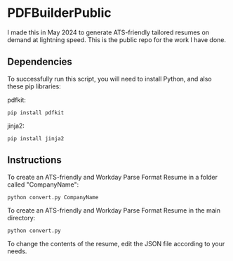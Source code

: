 # PDFBuilderPublic
I made this in May 2024 to generate ATS-friendly tailored resumes on demand at lightning speed. This is the public repo for the work I have done.

## Dependencies
To successfully run this script, you will need to install Python, and also these pip libraries:

pdfkit:
```
pip install pdfkit
```

jinja2:
```
pip install jinja2
```

## Instructions
To create an ATS-friendly and Workday Parse Format Resume in a folder called "CompanyName":
```
python convert.py CompanyName
```

To create an ATS-friendly and Workday Parse Format Resume in the main directory:
```
python convert.py
```

To change the contents of the resume, edit the JSON file according to your needs.

